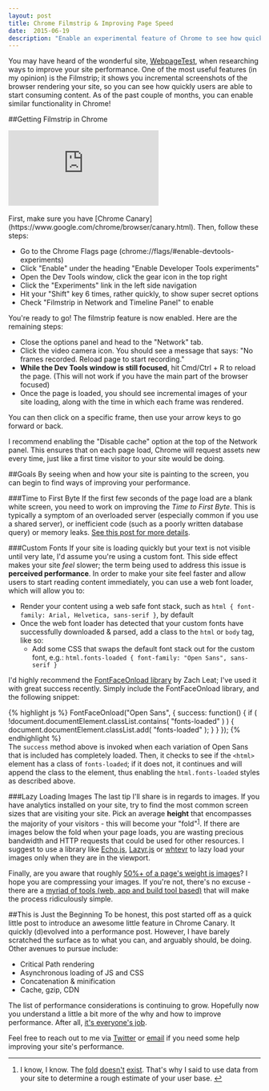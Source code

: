 ```yaml
---
layout: post
title: Chrome Filmstrip & Improving Page Speed
date:  2015-06-19
description: "Enable an experimental feature of Chrome to see how quickly your site is loading."
---
```


You may have heard of the wonderful site, [WebpageTest](http://webpagetest.org), when researching ways to improve your site performance. One of the most useful features (in my opinion) is the Filmstrip; it shows you incremental screenshots of the browser rendering your site, so you can see how quickly users are able to start consuming content. As of the past couple of months, you can enable similar functionality in Chrome!
<!--more-->

##Getting Filmstrip in Chrome

<div class="iframe-container">
	<iframe src="https://www.youtube.com/embed/5HZWE8-V-Fo?rel=0&amp;showinfo=0" frameborder="0" allowfullscreen></iframe>
</div>
<br>
First, make sure you have [Chrome Canary](https://www.google.com/chrome/browser/canary.html). Then, follow these steps:

* Go to the Chrome Flags page (chrome://flags/#enable-devtools-experiments)
* Click "Enable" under the heading "Enable Developer Tools experiments"
* Open the Dev Tools window, click the gear icon in the top right
* Click the "Experiments" link in the left side navigation
* Hit your "Shift" key 6 times, rather quickly, to show super secret options
* Check "Filmstrip in Network and Timeline Panel" to enable

You're ready to go! The filmstrip feature is now enabled. Here are the remaining steps:

* Close the options panel and head to the "Network" tab.
* Click the video camera icon. You should see a message that says: "No frames recorded. Reload page to start recording."
* **While the Dev Tools window is still focused**, hit Cmd/Ctrl + R to reload the page. (This will not work if you have the main part of the browser focused)
* Once the page is loaded, you should see incremental images of your site loading, along with the time in which each frame was rendered.

You can then click on a specific frame, then use your arrow keys to go forward or back.

I recommend enabling the "Disable cache" option at the top of the Network panel. This ensures that on each page load, Chrome will request assets new every time, just like a first time visitor to your site would be doing.

##Goals
By seeing when and how your site is painting to the screen, you can begin to find ways of improving your performance.

###Time to First Byte
If the first few seconds of the page load are a blank white screen, you need to work on improving the _Time to First Byte_. This is typically a symptom of an overloaded server (especially common if you use a shared server), or inefficient code (such as a poorly written database query) or memory leaks. [See this post for more details](http://www.websiteoptimization.com/speed/tweak/time-to-first-byte/).

###Custom Fonts
If your site is loading quickly but your text is not visible until very late, I'd assume you're using a custom font. This side effect makes your site _feel_ slower; the term being used to address this issue is **perceived performance**. In order to make your site feel faster and allow users to start reading content immediately, you can use a web font loader, which will allow you to:

* Render your content using a web safe font stack, such as `html { font-family: Arial, Helvetica, sans-serif }`, by default
* Once the web font loader has detected that your custom fonts have successfully downloaded & parsed, add a class to the `html` or `body` tag, like so:
    * Add some CSS that swaps the default font stack out for the custom font, e.g.: `html.fonts-loaded { font-family: "Open Sans", sans-serif }`

I'd highly recommend the [FontFaceOnload library](https://github.com/zachleat/font-family-reunion/blob/master/test/lib/fontfaceonload.js) by Zach Leat; I've used it with great success recently. Simply include the FontFaceOnload library, and the following snippet:

{% highlight js %}
FontFaceOnload("Open Sans", {
  success: function() {
    if ( !document.documentElement.classList.contains( "fonts-loaded" ) ) {
      document.documentElement.classList.add( "fonts-loaded" );
    }
  }
});
{% endhighlight %}<br>
The `success` method above is invoked when each variation of Open Sans that is included has completely loaded. Then, it checks to see if the `<html>` element has a class of `fonts-loaded`; if it does not, it continues and will append the class to the element, thus enabling the `html.fonts-loaded` styles as described above.

###Lazy Loading Images
The last tip I'll share is in regards to images. If you have analytics installed on your site, try to find the most common screen sizes that are visiting your site. Pick an average **height** that encompasses the majority of your visitors - this will become your "fold"<sup><a name="fold-link" href="#fold">1</a></sup>. If there are images below the fold when your page loads, you are wasting precious bandwidth and HTTP requests that could be used for other resources. I suggest to use a library like [Echo.js](https://github.com/toddmotto/echo), [Lazyr.js](https://github.com/callmecavs/layzr.js/tree/master) or [whtevr](https://github.com/callumacrae/whtevr) to lazy load your images only when they are in the viewport.

Finally, are you aware that roughly [50%+ of a page's weight is images](http://www.webperformancetoday.com/2014/12/02/page-bloat-update-average-top-1000-web-page-1795-kb-size/)? I hope you are compressing your images. If you're not, there's no excuse - there are a [myriad of tools (web, app and build tool based)](http://addyosmani.com/blog/image-optimization-tools/) that will make the process ridiculously simple.

##This is Just the Beginning
To be honest, this post started off as a quick little post to introduce an awesome little feature in Chrome Canary. It quickly (d)evolved into a performance post. However, I have barely scratched the surface as to what you can, and arguably should, be doing. Other avenues to pursue include:

* Critical Path rendering
* Asynchronous loading of JS and CSS
* Concatenation & minification
* Cache, gzip, CDN

The list of performance considerations is continuing to grow. Hopefully now you understand a little a bit more of the why and how to improve performance. After all, [it's everyone's job](http://alistapart.com/article/improving-ux-through-front-end-performance).

Feel free to reach out to me via [Twitter](https://twitter.com/damon_bauer) or [email](mailto:hello@damonbauer.me) if you need some help improving your site's performance.

<hr class="footnote-separator">

<a name="fold"></a>

1. I know, I know. The [fold](http://thereisnopagefold.com/) [doesn't](http://iampaddy.com/lifebelow600/) [exist](http://www.lukew.com/ff/entry.asp?1946). That's why I said to use data from your site to determine a rough estimate of your user base. [&#8617;](#fold-link)
